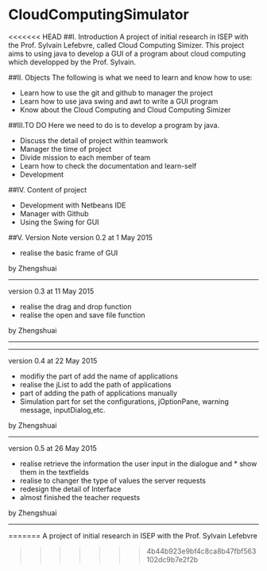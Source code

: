 # CloudComputingSimulator
<<<<<<< HEAD
##I. Introduction
A project of initial research in ISEP with the Prof. Sylvain Lefebvre, called Cloud Computing Simizer. This project aims to using java to develop a GUI of a program about cloud computing which developped by the Prof. Sylvain.

##II. Objects
The following is what we need to learn and know how to use:

*	Learn how to use the git and github to manager the project
*	Learn how to use java swing and awt to write a GUI program
*	Know about the Cloud Computing and Cloud Computing Simizer

##III.TO DO
Here we need to do is to develop a program by java.

*	Discuss the detail of project within teamwork
*	Manager the time of project
*	Divide mission to each member of team
*	Learn how to check the documentation and learn-self
*	Development

##IV. Content of project
*	Development with Netbeans IDE
*	Manager with Github
*	Using the Swing for GUI

##V. Version Note
version 0.2 at 1 May 2015
*	realise the basic frame of GUI

by Zhengshuai

---
version 0.3 at 11 May 2015
*	realise the drag and drop function
*	realise the open and save file function

by Zhengshuai

---
---
version 0.4 at 22 May 2015
*	modifiy the part of add the name of applications
*	realise the jList to add the path of applications
*	part of adding  the path  of applications manually
*	Simulation part for set the configurations, jOptionPane, warning message, inputDialog,etc.

by Zhengshuai

---
version 0.5 at 26 May 2015
*	realise retrieve the information the user input in the dialogue and *	show them in the textfields
*	realise to changer the type of values the server requests
*	redesign the detail of Interface
*	almost finished the teacher requests

by Zhengshuai

---

=======
A project of initial research in ISEP with the Prof. Sylvain Lefebvre
>>>>>>> 4b44b923e9bf4c8ca8b47fbf563102dc9b7e2f2b

